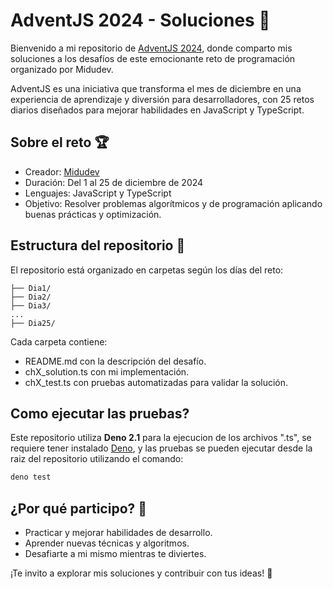 # AdventJS 2024 - Soluciones 🚀
Bienvenido a mi repositorio de [AdventJS 2024](https://adventjs.dev/), donde comparto mis soluciones a los desafíos de este emocionante reto de programación organizado por Midudev.

AdventJS es una iniciativa que transforma el mes de diciembre en una experiencia de aprendizaje y diversión para desarrolladores, con 25 retos diarios diseñados para mejorar habilidades en JavaScript y TypeScript.

## Sobre el reto 🏆
- Creador: [Midudev](https://github.com/midudev/midudev)
- Duración: Del 1 al 25 de diciembre de 2024
- Lenguajes: JavaScript y TypeScript
- Objetivo: Resolver problemas algorítmicos y de programación aplicando buenas prácticas y optimización.

## Estructura del repositorio 📂
El repositorio está organizado en carpetas según los días del reto:

```
├── Dia1/
├── Dia2/
├── Dia3/
...
├── Dia25/
```

Cada carpeta contiene:
- README.md con la descripción del desafío.
- chX_solution.ts con mi implementación.
- chX_test.ts con pruebas automatizadas para validar la solución.

## Como ejecutar las pruebas?
Este repositorio utiliza **Deno 2.1** para la ejecucion de los archivos ".ts", se requiere tener instalado [Deno](https://deno.com/), y las pruebas se pueden ejecutar desde la raiz del repositorio utilizando el comando:

```bash
deno test
```

## ¿Por qué participo? 🤔
- Practicar y mejorar habilidades de desarrollo.
- Aprender nuevas técnicas y algoritmos.
- Desafiarte a mi mismo mientras te diviertes.

¡Te invito a explorar mis soluciones y contribuir con tus ideas! 🎉
